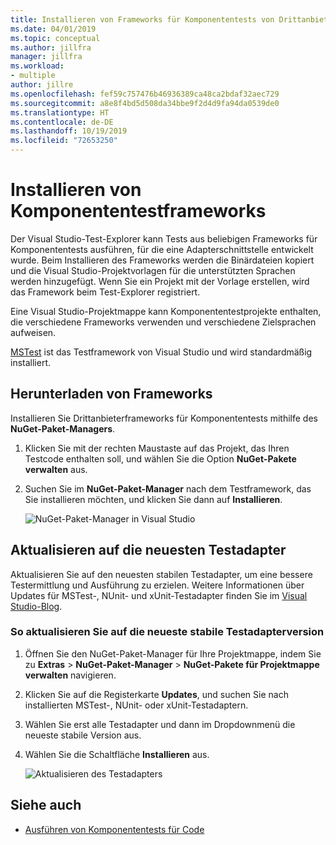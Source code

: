```yaml
---
title: Installieren von Frameworks für Komponententests von Drittanbietern
ms.date: 04/01/2019
ms.topic: conceptual
ms.author: jillfra
manager: jillfra
ms.workload:
- multiple
author: jillre
ms.openlocfilehash: fef59c757476b46936389ca48ca2bdaf32aec729
ms.sourcegitcommit: a8e8f4bd5d508da34bbe9f2d4d9fa94da0539de0
ms.translationtype: HT
ms.contentlocale: de-DE
ms.lasthandoff: 10/19/2019
ms.locfileid: "72653250"
---
```

# <a name="install-unit-test-frameworks"></a>Installieren von Komponententestframeworks

Der Visual Studio-Test-Explorer kann Tests aus beliebigen Frameworks für Komponententests ausführen, für die eine Adapterschnittstelle entwickelt wurde. Beim Installieren des Frameworks werden die Binärdateien kopiert und die Visual Studio-Projektvorlagen für die unterstützten Sprachen werden hinzugefügt. Wenn Sie ein Projekt mit der Vorlage erstellen, wird das Framework beim Test-Explorer registriert.

Eine Visual Studio-Projektmappe kann Komponententestprojekte enthalten, die verschiedene Frameworks verwenden und verschiedene Zielsprachen aufweisen.

[MSTest](getting-started-with-unit-testing.md) ist das Testframework von Visual Studio und wird standardmäßig installiert.

## <a name="acquire-frameworks"></a>Herunterladen von Frameworks

Installieren Sie Drittanbieterframeworks für Komponententests mithilfe des **NuGet-Paket-Managers**.

1. Klicken Sie mit der rechten Maustaste auf das Projekt, das Ihren Testcode enthalten soll, und wählen Sie die Option **NuGet-Pakete verwalten** aus.

2. Suchen Sie im **NuGet-Paket-Manager** nach dem Testframework, das Sie installieren möchten, und klicken Sie dann auf **Installieren**.

   ![NuGet-Paket-Manager in Visual Studio](media/vs-2019/nuget-package-manager.png)

## <a name="update-to-the-latest-test-adapters"></a>Aktualisieren auf die neuesten Testadapter

Aktualisieren Sie auf den neuesten stabilen Testadapter, um eine bessere Testermittlung und Ausführung zu erzielen. Weitere Informationen über Updates für MSTest-, NUnit- und xUnit-Testadapter finden Sie im [Visual Studio-Blog](https://devblogs.microsoft.com/visualstudio/test-experience-improvements/).

### <a name="to-update-to-the-latest-stable-test-adapter-version"></a>So aktualisieren Sie auf die neueste stabile Testadapterversion

1. Öffnen Sie den NuGet-Paket-Manager für Ihre Projektmappe, indem Sie zu **Extras** > **NuGet-Paket-Manager** > **NuGet-Pakete für Projektmappe verwalten** navigieren.

2. Klicken Sie auf die Registerkarte **Updates**, und suchen Sie nach installierten MSTest-, NUnit- oder xUnit-Testadaptern.

3. Wählen Sie erst alle Testadapter und dann im Dropdownmenü die neueste stabile Version aus.

4. Wählen Sie die Schaltfläche **Installieren** aus.

   ![Aktualisieren des Testadapters](media/install-adapter-upgrade.png)

## <a name="see-also"></a>Siehe auch

- [Ausführen von Komponententests für Code](../test/unit-test-your-code.md)
